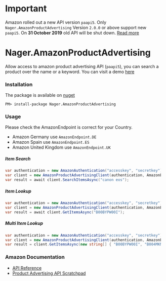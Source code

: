 # Important
Amazon rolled out a new API version `paapi5`. Only `Nager.AmazonProductAdvertising` Version `2.0.0` or above support new `paapi5`.
On **31 October 2019** old API will be shut down. [Read more](https://dev.to/skatkov/new-amazon-product-advertising-api-is-here-and-you-need-to-migrate-fast-3545)


# Nager.AmazonProductAdvertising
Allow access to amazon product advertising API (`paapi5`), you can search a product over the name or a keyword. You can visit a demo [here](https://shop.nager.at)


### Installation
The package is available on [nuget](https://www.nuget.org/packages/Nager.AmazonProductAdvertising)
```
PM> install-package Nager.AmazonProductAdvertising
```

### Usage

Please check the AmazonEndpoint is correct for your Country.
- Amazon Germany use `AmazonEndpoint.DE`
- Amazon Spain use `AmazonEndpoint.ES`
- Amazon United Kingdom use `AmazonEndpoint.UK`

##### Item Search
```cs
var authentication = new AmazonAuthentication("accesskey", "secretkey");
var client = new AmazonProductAdvertisingClient(authentication, AmazonEndpoint.US, "nager-20");
var result = await client.SearchItemsAsync("canon eos");
```

##### Item Lookup
```cs
var authentication = new AmazonAuthentication("accesskey", "secretkey");
var client = new AmazonProductAdvertisingClient(authentication, AmazonEndpoint.US, "nager-20");
var result = await client.GetItemsAsync("B00BYPW00I");
```

##### Multi Item Lookup
```cs
var authentication = new AmazonAuthentication("accesskey", "secretkey");
var client = new AmazonProductAdvertisingClient(authentication, AmazonEndpoint.US, "nager-20");
var result = client.GetItemsAsync(new string[] { "B00BYPW00I", "B004MKNBJG" });
```

### Amazon Documentation
- [API Reference](https://webservices.amazon.com/paapi5/documentation/)
- [Product Advertising API Scratchpad](https://webservices.amazon.com/paapi5/documentation/play-around-using-scratchpad.html)

